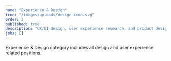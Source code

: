 ```yaml
---
name: "Experience & Design"
icon: "/images/uploads/design-icon.svg"
order: 3
published: true
description: "UX/UI design, user experience research, and product design roles"
jobs: []
---
```


Experience & Design category includes all design and user experience related positions.
